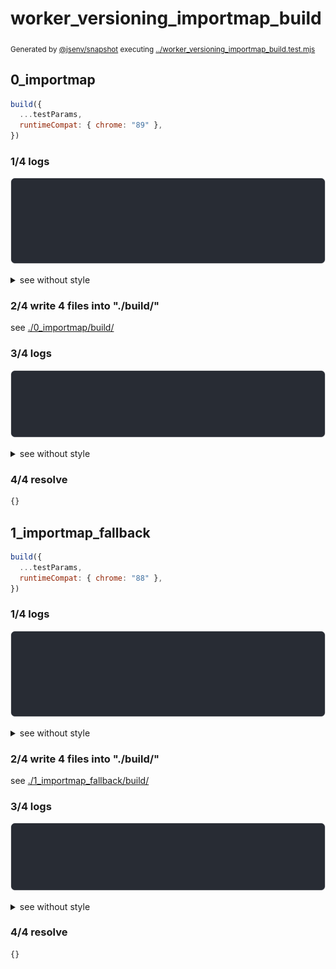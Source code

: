 # worker_versioning_importmap_build

<sub>
  Generated by <a href="https://github.com/jsenv/core/tree/main/packages/independent/snapshot">@jsenv/snapshot</a> executing <a href="../worker_versioning_importmap_build.test.mjs">../worker_versioning_importmap_build.test.mjs</a>
</sub>

## 0_importmap

```js
build({
  ...testParams,
  runtimeCompat: { chrome: "89" },
})
```

### 1/4 logs

![img](0_importmap/log_group.svg)

<details>
  <summary>see without style</summary>

```console

build "./main.html"
⠋ generate source graph
✔ generate source graph (done in <X> second)
⠋ generate build graph
✔ generate build graph (done in <X> second)
⠋ write files in build directory

```

</details>


### 2/4 write 4 files into "./build/"

see [./0_importmap/build/](./0_importmap/build/)

### 3/4 logs

![img](0_importmap/log_group_1.svg)

<details>
  <summary>see without style</summary>

```console
✔ write files in build directory (done in <X> second)
--- build files ---  
- html : 1 (467 B / 42 %)
- js   : 3 (644 B / 58 %)
- total: 4 (1.1 kB / 100 %)
--------------------
```

</details>


### 4/4 resolve

```js
{}
```

## 1_importmap_fallback

```js
build({
  ...testParams,
  runtimeCompat: { chrome: "88" },
})
```

### 1/4 logs

![img](1_importmap_fallback/log_group.svg)

<details>
  <summary>see without style</summary>

```console

build "./main.html"
⠋ generate source graph
✔ generate source graph (done in <X> second)
⠋ generate build graph
✔ generate build graph (done in <X> second)
⠋ write files in build directory

```

</details>


### 2/4 write 4 files into "./build/"

see [./1_importmap_fallback/build/](./1_importmap_fallback/build/)

### 3/4 logs

![img](1_importmap_fallback/log_group_1.svg)

<details>
  <summary>see without style</summary>

```console
✔ write files in build directory (done in <X> second)
--- build files ---  
- html : 1 (17.8 kB / 52 %)
- js   : 3 (16.5 kB / 48 %)
- total: 4 (34.3 kB / 100 %)
--------------------
```

</details>


### 4/4 resolve

```js
{}
```